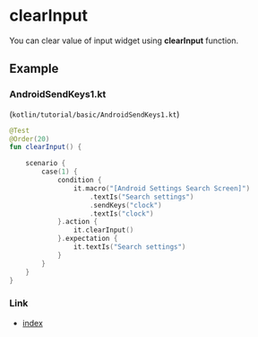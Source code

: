 # clearInput

You can clear value of input widget using **clearInput** function.

## Example

### AndroidSendKeys1.kt

(`kotlin/tutorial/basic/AndroidSendKeys1.kt`)

```kotlin
@Test
@Order(20)
fun clearInput() {

    scenario {
        case(1) {
            condition {
                it.macro("[Android Settings Search Screen]")
                    .textIs("Search settings")
                    .sendKeys("clock")
                    .textIs("clock")
            }.action {
                it.clearInput()
            }.expectation {
                it.textIs("Search settings")
            }
        }
    }
}
```

### Link

- [index](../../../index.md)

